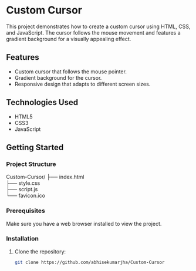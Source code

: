 # Custom Cursor

This project demonstrates how to create a custom cursor using HTML, CSS, and JavaScript. The cursor follows the mouse movement and features a gradient background for a visually appealing effect.

## Features

- Custom cursor that follows the mouse pointer.
- Gradient background for the cursor.
- Responsive design that adapts to different screen sizes.

## Technologies Used

- HTML5
- CSS3
- JavaScript

## Getting Started

### Project Structure
Custom-Cursor/
├── index.html  
├── style.css  
├── script.js  
└── favicon.ico  

### Prerequisites

Make sure you have a web browser installed to view the project.

### Installation

1. Clone the repository:
   ```bash
   git clone https://github.com/abhisekumarjha/Custom-Cursor

